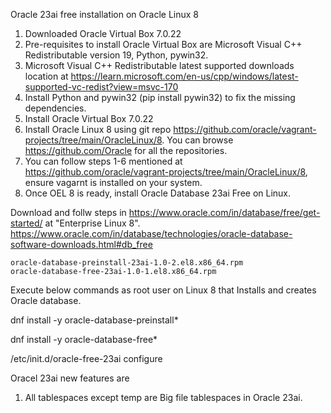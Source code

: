 Oracle 23ai free installation on Oracle Linux 8

1. Downloaded Oracle Virtual Box 7.0.22
2. Pre-requisites to install Oracle Virtual Box are Microsoft Visual C++ Redistributable version 19, Python, pywin32.
3. Microsoft Visual C++ Redistributable latest supported downloads location at https://learn.microsoft.com/en-us/cpp/windows/latest-supported-vc-redist?view=msvc-170
4. Install Python and pywin32 (pip install pywin32) to fix the missing dependencies.
5. Install Oracle Virtual Box 7.0.22
6. Install Oracle Linux 8 using git repo https://github.com/oracle/vagrant-projects/tree/main/OracleLinux/8. You can browse https://github.com/Oracle for all the repositories.
7. You can follow steps 1-6 mentioned at https://github.com/oracle/vagrant-projects/tree/main/OracleLinux/8, ensure vagarnt is installed on your system.
8. Once OEL 8 is ready, install Oracle Database 23ai Free on Linux.

Download and follw steps in https://www.oracle.com/in/database/free/get-started/ at "Enterprise Linux 8".
https://www.oracle.com/in/database/technologies/oracle-database-software-downloads.html#db_free

	oracle-database-preinstall-23ai-1.0-2.el8.x86_64.rpm
	oracle-database-free-23ai-1.0-1.el8.x86_64.rpm

Execute below commands as root user on Linux 8 that Installs and creates Oracle database.

dnf install -y oracle-database-preinstall*

dnf install -y oracle-database-free*

/etc/init.d/oracle-free-23ai configure

Oracel 23ai new features are

1. All tablespaces except temp are Big file tablespaces in Oracle 23ai.
